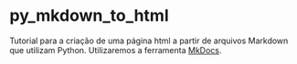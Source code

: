 # py_mkdown_to_html
Tutorial para a criação de uma página html a partir de arquivos Markdown que utilizam Python. Utilizaremos a ferramenta [MkDocs](https://www.mkdocs.org).
